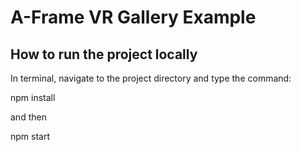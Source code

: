 # A-Frame VR Gallery Example

## How to run the project locally

In terminal, navigate to the project directory and type the command:

npm install

and then

npm start
